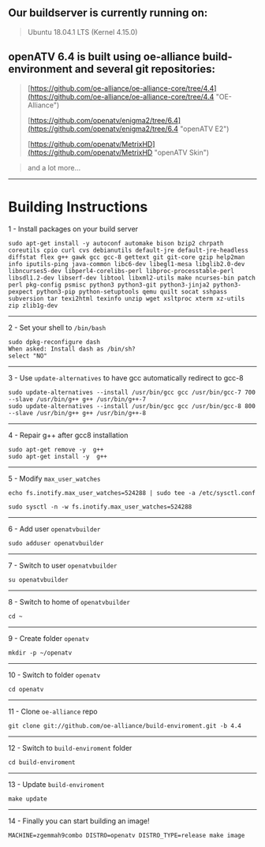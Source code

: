## Our buildserver is currently running on: ##

> Ubuntu 18.04.1 LTS (Kernel 4.15.0)

## openATV 6.4 is built using oe-alliance build-environment and several git repositories: ##

> [https://github.com/oe-alliance/oe-alliance-core/tree/4.4](https://github.com/oe-alliance/oe-alliance-core/tree/4.4 "OE-Alliance")
> 
> [https://github.com/openatv/enigma2/tree/6.4](https://github.com/openatv/enigma2/tree/6.4 "openATV E2")
> 
> [https://github.com/openatv/MetrixHD](https://github.com/openatv/MetrixHD "openATV Skin")

> and a lot more...


----------

# Building Instructions #

1 - Install packages on your build server

    sudo apt-get install -y autoconf automake bison bzip2 chrpath coreutils cpio curl cvs debianutils default-jre default-jre-headless diffstat flex g++ gawk gcc gcc-8 gettext git git-core gzip help2man info iputils-ping java-common libc6-dev libegl1-mesa libglib2.0-dev libncurses5-dev libperl4-corelibs-perl libproc-processtable-perl libsdl1.2-dev libserf-dev libtool libxml2-utils make ncurses-bin patch perl pkg-config psmisc python3 python3-git python3-jinja2 python3-pexpect python3-pip python-setuptools qemu quilt socat sshpass subversion tar texi2html texinfo unzip wget xsltproc xterm xz-utils zip zlib1g-dev 

----------
2 - Set your shell to `/bin/bash`

    sudo dpkg-reconfigure dash
    When asked: Install dash as /bin/sh?
    select "NO"

----------
3 - Use `update-alternatives` to have gcc automatically redirect to gcc-8

    sudo update-alternatives --install /usr/bin/gcc gcc /usr/bin/gcc-7 700 --slave /usr/bin/g++ g++ /usr/bin/g++-7
    sudo update-alternatives --install /usr/bin/gcc gcc /usr/bin/gcc-8 800 --slave /usr/bin/g++ g++ /usr/bin/g++-8

----------
4 - Repair g++ after gcc8 installation

    sudo apt-get remove -y  g++
    sudo apt-get install -y  g++

----------
5 - Modify `max_user_watches`

    echo fs.inotify.max_user_watches=524288 | sudo tee -a /etc/sysctl.conf

    sudo sysctl -n -w fs.inotify.max_user_watches=524288

----------
6 - Add user `openatvbuilder`

    sudo adduser openatvbuilder

----------
7 - Switch to user `openatvbuilder`

    su openatvbuilder

----------
8 - Switch to home of `openatvbuilder`

    cd ~

----------
9 - Create folder `openatv`

    mkdir -p ~/openatv

----------
10 - Switch to folder `openatv`

    cd openatv

----------
11 - Clone `oe-alliance` repo

    git clone git://github.com/oe-alliance/build-enviroment.git -b 4.4

----------
12 - Switch to `build-enviroment` folder

    cd build-enviroment

----------
13 - Update `build-enviroment`

    make update

----------
14 - Finally you can start building an image!

    MACHINE=zgemmah9combo DISTRO=openatv DISTRO_TYPE=release make image

